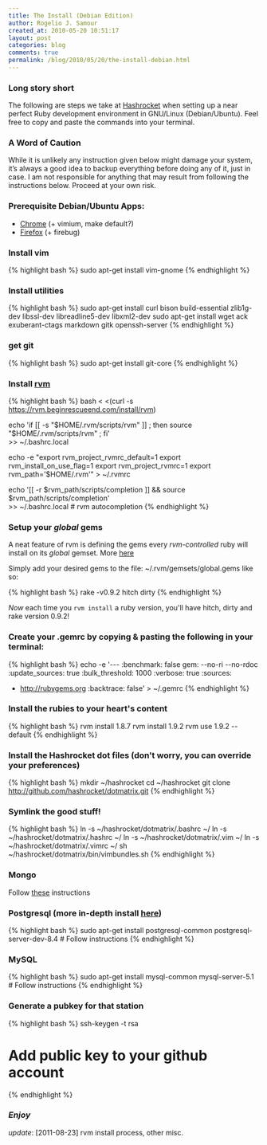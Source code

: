 ```yaml
---
title: The Install (Debian Edition)
author: Rogelio J. Samour
created_at: 2010-05-20 10:51:17
layout: post
categories: blog
comments: true
permalink: /blog/2010/05/20/the-install-debian.html
---
```

### Long story short

The following are steps we take at [Hashrocket](http://hashrocket.com) when setting up a near perfect Ruby development environment in GNU/Linux (Debian/Ubuntu). Feel free to copy and paste the commands into your terminal.

### A Word of Caution

While it is unlikely any instruction given below  might damage your system, it’s always a good idea to backup everything before doing any of it, just in case. I am not responsible for anything that may result from following the instructions below. Proceed at your own risk.

### Prerequisite Debian/Ubuntu Apps:

- [Chrome](http://www.google.com/chrome) (+ vimium, make default?)
- [Firefox](http://www.getfirefox.com) (+ firebug)

### Install vim

{% highlight bash %}
sudo apt-get install vim-gnome
{% endhighlight %}

### Install utilities

{% highlight bash %}
sudo apt-get install curl bison build-essential zlib1g-dev libssl-dev libreadline5-dev libxml2-dev
sudo apt-get install wget ack exuberant-ctags markdown gitk openssh-server
{% endhighlight %}

### get git

{% highlight bash %}
sudo apt-get install git-core
{% endhighlight %}

### Install [rvm](http://rvm.beginrescueend.com/rvm/install/)

{% highlight bash %}
bash < <(curl -s https://rvm.beginrescueend.com/install/rvm)

echo 'if [[ -s "$HOME/.rvm/scripts/rvm" ]] ; then source "$HOME/.rvm/scripts/rvm" ; fi' \
       >> ~/.bashrc.local

echo -e "export rvm_project_rvmrc_default=1
export rvm_install_on_use_flag=1
export rvm_project_rvmrc=1
export rvm_path='$HOME/.rvm'" > ~/.rvmrc

echo '[[ -r $rvm_path/scripts/completion ]] && source $rvm_path/scripts/completion' \
       >> ~/.bashrc.local # rvm autocompletion
{% endhighlight %}

### Setup your _global_ gems

A neat feature of rvm is defining the gems every _rvm-controlled_ ruby will install on its _global_ gemset. More [here](http://blog.therubymug.com/blog/2010/09/23/going-global-with-rvm-gemsets.html)

Simply add your desired gems to the file: ~/.rvm/gemsets/global.gems like so:

{% highlight bash %}
rake -v0.9.2
hitch
dirty
{% endhighlight %}

*Now* each time you `rvm install` a ruby version, you'll have hitch, dirty and rake version 0.9.2!

### Create your .gemrc by copying & pasting the following in your terminal:

{% highlight bash %}
echo -e '---
:benchmark: false
gem: --no-ri --no-rdoc
:update_sources: true
:bulk_threshold: 1000
:verbose: true
:sources:
- http://rubygems.org
:backtrace: false' > ~/.gemrc
{% endhighlight %}

### Install the rubies to your heart's content

{% highlight bash %}
rvm install 1.8.7
rvm install 1.9.2
rvm use 1.9.2 --default
{% endhighlight %}

### Install the Hashrocket dot files (don't worry, you can override your preferences)

{% highlight bash %}
mkdir ~/hashrocket
cd ~/hashrocket
git clone http://github.com/hashrocket/dotmatrix.git
{% endhighlight %}

### Symlink the good stuff!

{% highlight bash %}
ln -s ~/hashrocket/dotmatrix/.bashrc ~/
ln -s ~/hashrocket/dotmatrix/.hashrc ~/
ln -s ~/hashrocket/dotmatrix/.vim ~/
ln -s ~/hashrocket/dotmatrix/.vimrc ~/
sh ~/hashrocket/dotmatrix/bin/vimbundles.sh
{% endhighlight %}

### Mongo

Follow [these](http://www.mongodb.org/display/DOCS/Ubuntu+and+Debian+packages) instructions

### Postgresql (more in-depth install [here](http://blog.videntity.com/?p=523))

{% highlight bash %}
sudo apt-get install postgresql-common postgresql-server-dev-8.4 # Follow instructions
{% endhighlight %}

### MySQL

{% highlight bash %}
sudo apt-get install mysql-common mysql-server-5.1 # Follow instructions
{% endhighlight %}

### Generate a pubkey for that station

{% highlight bash %}
ssh-keygen -t rsa
# Add public key to your github account
{% endhighlight %}

### _Enjoy_

*update*: [2011-08-23] rvm install process, other misc.
